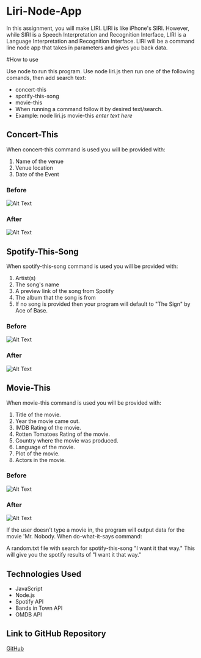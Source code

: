 # Liri-Node-App
In this assignment, you will make LIRI. LIRI is like iPhone's SIRI. However, while SIRI is a Speech Interpretation and Recognition Interface, LIRI is a Language Interpretation and Recognition Interface. LIRI will be a command line node app that takes in parameters and gives you back data.


#How to use

Use node to run this program. Use node liri.js then run one of the following comands, then add search text:

* concert-this
* spotify-this-song
* movie-this
* When running a command follow it by desired text/search.
* Example: node liri.js movie-this *enter text here*

## Concert-This
When concert-this command is used you will be provided with:
1. Name of the venue
1. Venue location
1. Date of the Event

### Before
![Alt Text](https://github.com/seanrichter/liri-node-app/blob/master/images/concert%20this%20before.PNG?raw=true)

### After
![Alt Text](https://github.com/seanrichter/liri-node-app/blob/master/images/concert%20this%20after.PNG?raw=true)

## Spotify-This-Song
When spotify-this-song command is used you will be provided with:
1. Artist(s)
1. The song's name
1. A preview link of the song from Spotify
1. The album that the song is from
1. If no song is provided then your program will default to "The Sign" by Ace of Base.

### Before
![Alt Text](https://github.com/seanrichter/liri-node-app/blob/master/images/spotify%20this%20song%20before.PNG?raw=true)

### After
![Alt Text](https://github.com/seanrichter/liri-node-app/blob/master/images/spotify%20this%20song%20after.PNG?raw=true)

## Movie-This
When movie-this command is used you will be provided with:
1. Title of the movie.
1. Year the movie came out.
1. IMDB Rating of the movie.
1. Rotten Tomatoes Rating of the movie.
1. Country where the movie was produced.
1. Language of the movie.
1. Plot of the movie.
1. Actors in the movie.

### Before
![Alt Text](https://github.com/seanrichter/liri-node-app/blob/master/images/move%20this%20before.PNG?raw=true)

### After
![Alt Text](https://github.com/seanrichter/liri-node-app/blob/master/images/movie%20this%20after.PNG?raw=true)

If the user doesn't type a movie in, the program will output data for the movie 'Mr. Nobody.
When do-what-it-says command:

A random.txt file with search for spotify-this-song "I want it that way." This will give you the spotify results of "I want it that way."

## Technologies Used
* JavaScript
* Node.js
* Spotify API
* Bands in Town API
* OMDB API

## Link to GitHub Repository
[GitHub](https://github.com/seanrichter/liri-node-app)
